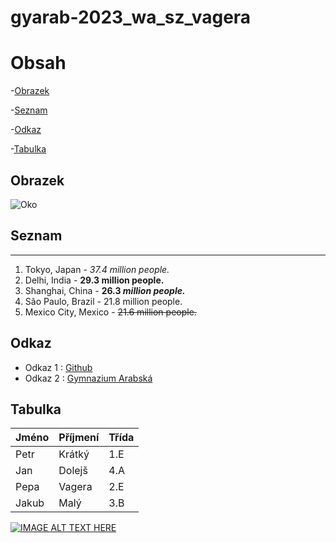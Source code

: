 # gyarab-2023_wa_sz_vagera
# Obsah
-[Obrazek](#Obrazek)

-[Seznam](#Seznam)

-[Odkaz](#Odkaz)

-[Tabulka](#Tabulka)
## Obrazek
![Oko](https://www.simplilearn.com/ice9/free_resources_article_thumb/what_is_image_Processing.jpg)
## Seznam
***
1. Tokyo, Japan - _37.4 million people._
2. Delhi, India - __29.3 million people.__
3. Shanghai, China - **26.3 _million people._**
4. São Paulo, Brazil - 21.8 million people.
5. Mexico City, Mexico - ~~21.6 million people.~~
## Odkaz
* Odkaz 1 : [Github](https://github.com/gyarab/2023_wa_sz_vagera)
* Odkaz 2 : [Gymnazium Arabská](https://www.gyarab.cz/)
## Tabulka
| Jméno         | Příjmení      | Třída    |
| ------------- | ------------- | -------- |
| Petr          | Krátký        | 1.E  |
| Jan           | Dolejš        | 4.A  |
| Pepa          | Vagera        | 2.E  |
| Jakub         | Malý          | 3.B  |


[![IMAGE ALT TEXT HERE](https://obchodhorze.cz/dw/image/v2/AATB_PRD/on/demandware.static/-/Sites-main-catalog/default/dwcf4aeb62/horze/58158_RE_1.jpeg?sw=1600&q=100&filename=horze-hobby-horse-red.jpg)](https://www.youtube.com/watch?v=9wZZVmHfKCY)

